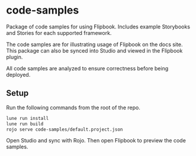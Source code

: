 # code-samples

Package of code samples for using Flipbook. Includes example Storybooks and Stories for each supported framework.

The code samples are for illustrating usage of Flipbook on the docs site. This package can also be synced into Studio and viewed in the Flipbook plugin.

All code samples are analyzed to ensure correctness before being deployed.

## Setup

Run the following commands from the root of the repo.

```sh
lune run install
lune run build
rojo serve code-samples/default.project.json
```

Open Studio and sync with Rojo. Then open Flipbook to preview the code samples.
